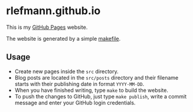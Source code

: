 # rlefmann.github.io

This is my [GitHub Pages](https://pages.github.com/) website.

The website is generated by a simple [makefile](https://github.com/rlefmann/rlefmann.github.io/blob/master/src/makefile).

## Usage

* Create new pages inside the `src` directory.
* Blog posts are located in the `src/posts` directory and their filename starts with their publishing date in format `YYYY-MM-DD`.
* When you have finished writing, type `make` to build the website.
* To push the changes to GitHub, just type `make publish`, write a commit message and enter your GitHub login credentials.
